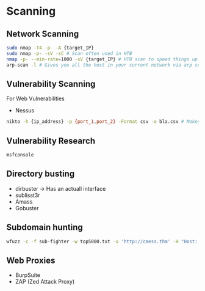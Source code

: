 # Scanning


## Network Scanning

```sh
sudo nmap -T4 -p- -A {target_IP}
sudo nmap -p- -sV -sC # Scan often used in HTB
nmap -p- --min-rate=1000 -sV {target_IP} # HTB scan to speed things up
arp-scan -l # Gives you all the host in your current network via arp scan
```

## Vulnerability Scanning

For Web Vulnerabilities
- Nessus

```sh
nikto -h {ip_address} -p {port_1,port_2} -Format csv -o bla.csv # Makes a Vulnerability Scan on the requested ports in csv format. Storing output in bla.csv

```

## Vulnerability Research

```sh
msfconsole
```

## Directory busting

- dirbuster -> Has an actuall interface
- sublisst3r
- Amass
- Gobuster


## Subdomain hunting

```sh
wfuzz -c -f sub-fighter -w top5000.txt -u 'http://cmess.thm' -H "Host: FUZZ.cmess.thm" #Fuzzing subdomains -> See tldr page for more info
```


## Web Proxies

- BurpSuite
- ZAP (Zed Attack Proxy)
